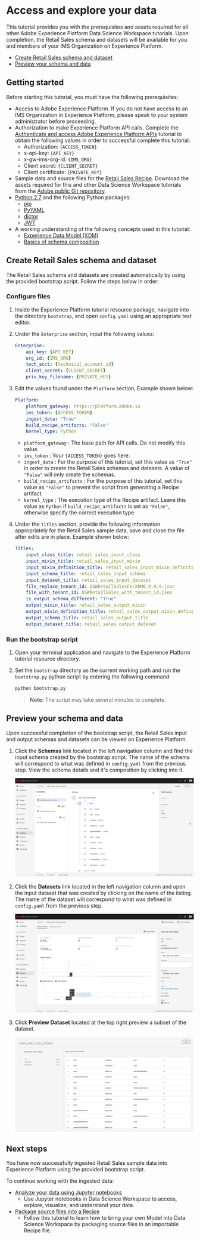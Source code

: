 # Access and explore your data <!-- omit in toc -->

This tutorial provides you with the prerequisites and assets required for all other Adobe Experience Platform Data Science Workspace tutorials. Upon completion, the Retail Sales schema and datasets will be available for you and members of your IMS Organization on Experience Platform.

-   [Create Retail Sales schema and dataset](#create-retail-sales-schema-and-dataset)
-   [Preview your schema and data](#preview-your-schema-and-data)

## Getting started

Before starting this tutorial, you must have the following prerequisites:
*   Access to Adobe Experience Platform. If you do not have access to an IMS Organization in Experience Platform, please speak to your system administrator before proceeding.
*   Authorization to make Experience Platform API calls. Complete the [Authenticate and access Adobe Experience Platform APIs](../../../authenticate_to_acp_tutorial/authenticate_to_acp_tutorial.md) tutorial to obtain the following values in order to successful complete this tutorial:
    *   Authorization: `{ACCESS_TOKEN}`
    *   x-api-key: `{API_KEY}`
    *   x-gw-ims-org-id: `{IMS_ORG}`
    *   Client secret: `{CLIENT_SECRET}`
    *   Client certificate: `{PRIVATE_KEY}`
*   Sample data and source files for the [Retail Sales Recipe](../../../../technical_overview/data_science_workspace_overview/dsw_prebuilt_recipes/retail_sales_recipe/retail_sales_recipe.md). Download the assets required for this and other Data Science Workspace tutorials from the <a href="https://github.com/adobe/experience-platform-dsw-reference/">Adobe public Git repository</a>.
*   <a href="https://www.python.org/download/releases/2.7/" target="_blank">Python 2.7</a> and the following Python packages:
    *   <a href="https://pypi.org/project/pip/" target="_blank">pip</a>
    *   <a href="https://pyyaml.org/" target="_blank">PyYAML</a>
    *   <a href="https://pypi.org/project/dictor/" target="_blank">dictor</a>
    *   <a href="https://pypi.org/project/jwt/" target="_blank">JWT</a>
*   A working understanding of the following concepts used in this tutorial:
    *   [Experience Data Model (XDM)](../../../../technical_overview/schema_registry/xdm_system/xdm_system_in_experience_platform.md)
    *   [Basics of schema composition](../../../../technical_overview/schema_registry/schema_composition/schema_composition.md)

## Create Retail Sales schema and dataset

The Retail Sales schema and datasets are created automatically by using the provided bootstrap script. Follow the steps below in order:

### Configure files

1.  Inside the Experience Platform tutorial resource package, navigate into the directory `bootstrap`, and open `config.yaml` using an appropriate text editor. 
2.  Under the `Enterprise` section, input the following values:

    ```yaml
    Enterprise:
        api_key: {API_KEY}
        org_id: {IMS_ORG}
        tech_acct: {technical_account_id}
        client_secret: {CLIENT_SECRET}
        priv_key_filename: {PRIVATE_KEY}
    ```

3.  Edit the values found under the `Platform` section, Example shown below:

    ```yaml
    Platform:
        platform_gateway: https://platform.adobe.io
        ims_token: {ACCESS_TOKEN}
        ingest_data: "True"
        build_recipe_artifacts: "False"
        kernel_type: Python
    ```

    *   `platform_gateway` : The base path for API calls. Do not modify this value.
    *   `ims_token` : Your `{ACCESS_TOKEN}` goes here.
    *   `ingest_data` : For the purpose of this tutorial, set this value as `"True"` in order to create the Retail Sales schemas and datasets. A value of `"False"` will only create the schemas.
    *   `build_recipe_artifacts` : For the purpose of this tutorial, set this value as `"False"` to prevent the script from generating a Recipe artifact.
    *   `kernel_type` : The execution type of the Recipe artifact. Leave this value as `Python` if `build_recipe_artifacts` is set as `"False"`, otherwise specify the correct execution type.

4.  Under the `Titles` section, provide the following information appropriately for the Retail Sales sample data, save and close the file after edits are in place. Example shown below:

    ```yaml
    Titles:
        input_class_title: retail_sales_input_class
        input_mixin_title: retail_sales_input_mixin
        input_mixin_definition_title: retail_sales_input_mixin_definition
        input_schema_title: retail_sales_input_schema
        input_dataset_title: retail_sales_input_dataset
        file_replace_tenant_id: DSWRetailSalesForXDM0.9.9.9.json
        file_with_tenant_id: DSWRetailSales_with_tenant_id.json
        is_output_schema_different: "True"
        output_mixin_title: retail_sales_output_mixin
        output_mixin_definition_title: retail_sales_output_mixin_definition
        output_schema_title: retail_sales_output_title
        output_dataset_title: retail_sales_output_dataset
    ```

### Run the bootstrap script

1.  Open your terminal application and navigate to the Experience Platform tutorial resource directory.
2.  Set the `bootstrap` directory as the current working path and run the `bootstrap.py` python script by entering the following command:

    ```bash
    python bootstrap.py
    ```

    >   **Note:** The script may take several minutes to complete.

## Preview your schema and data

Upon successful completion of the bootstrap script, the Retail Sales input and output schemas and datasets can be viewed on Experience Platform. 

1.  Click the **Schemas** link located in the left navigation column and find the input schema created by the bootstrap script. The name of the schema will correspond to what was defined in `config.yaml` from the previous step. View the schema details and it's composition by clicking into it.

    ![](./images/schema_overview.png)

2.  Click the **Datasets** link located in the left navigation column and open the input dataset that was created by clicking on the name of the listing. The name of the dataset will correspond to what was defined in `config.yaml` from the previous step. 

    ![](./images/dataset_overview.png)

3.  Click **Preview Dataset** located at the top right preview a subset of the dataset.

    ![](./images/preview_dataset.png)

## Next steps

You have now successfully ingested Retail Sales sample data into Experience Platform using the provided bootstrap script.

To continue working with the ingested data:
* [Analyze your data using Jupyter notebooks](../analyze_your_data_using_jupyter_notebooks/analyze_your_data_using_jupyter_notebooks.md)
    * Use Jupyter notebooks in Data Science Workspace to access, explore, visualize, and understand your data.
* [Package source files into a Recipe](../../author_a_model/package_source_files_into_recipe/package_source_files_into_recipe.md)
    * Follow this tutorial to learn how to bring your own Model into Data Science Workspace by packaging source files in an importable Recipe file.